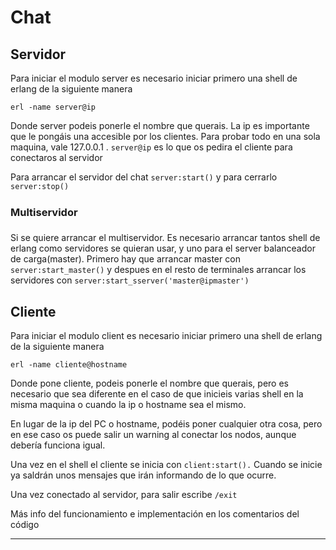 # Chat #


## Servidor

Para iniciar el modulo server es necesario iniciar primero una shell de erlang de la siguiente manera

    erl -name server@ip

Donde server podeis ponerle el nombre que querais.
La ip es importante que le pongáis una accesible por los clientes. Para probar todo en una sola maquina, vale 127.0.0.1 .
`server@ip` es lo que os pedira el cliente para conectaros al servidor

Para arrancar el servidor del chat `server:start()` y para cerrarlo `server:stop()`

### Multiservidor
Si se quiere arrancar el multiservidor. Es necesario arrancar tantos shell de erlang como servidores se quieran usar, y uno para el server balanceador de carga(master). Primero hay que arrancar master con `server:start_master()` y despues en el resto de terminales arrancar los servidores con `server:start_sserver('master@ipmaster')`


## Cliente

Para iniciar el modulo client es necesario iniciar primero una shell de erlang de la siguiente manera

    erl -name cliente@hostname

Donde pone cliente, podeis ponerle el nombre que querais, pero es necesario que sea diferente en el caso de que inicieis varias shell en la misma maquina o cuando la ip o hostname sea el mismo.

En lugar de la ip del PC  o hostname, podéis poner cualquier otra cosa, pero en ese caso os puede salir un warning al conectar los nodos, aunque debería funciona igual.

Una vez en el shell el cliente se inicia con `client:start().`
Cuando se inicie ya saldrán unos mensajes que irán informando de lo que ocurre.

Una vez conectado al servidor, para salir escribe `/exit`



Más info del funcionamiento e implementación en los comentarios del código



-------------
